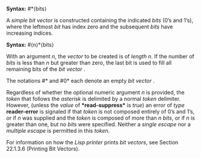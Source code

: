  

**Syntax:** #\*&#10216;bits&#10217; 

A *simple bit vector* is constructed containing the indicated *bits* (0’s and 1’s), where the leftmost *bit* has index zero and the subsequent *bits* have increasing indices. 

**Syntax:** #&#10216;n&#10217;\*&#10216;bits&#10217; 

With an argument *n*, the *vector* to be created is of *length n*. If the number of *bits* is less than *n* but greater than zero, the last bit is used to fill all remaining bits of the *bit vector* . 

The notations #\* and #0\* each denote an empty *bit vector* . 

Regardless of whether the optional numeric argument *n* is provided, the *token* that follows the *asterisk* is delimited by a normal *token* delimiter. However, (unless the *value* of **\*read-suppress\*** is *true*) an error of *type* **reader-error** is signaled if that *token* is not composed entirely of 0’s and 1’s, or if *n* was supplied and the *token* is composed of more than *n bits*, or if *n* is greater than one, but no *bits* were specified. Neither a *single escape* nor a *multiple escape* is permitted in this *token*. 

For information on how the *Lisp printer* prints *bit vectors*, see Section 22.1.3.6 (Printing Bit Vectors). 


